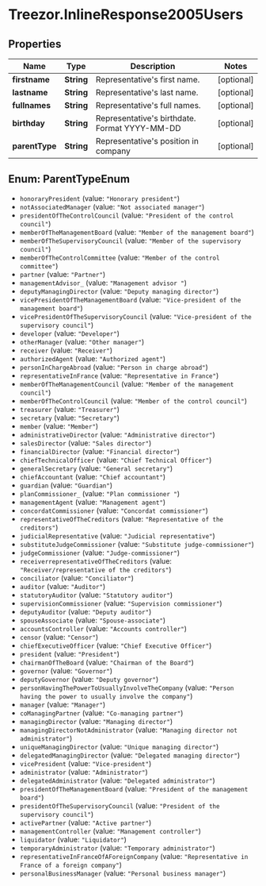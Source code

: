 # Treezor.InlineResponse2005Users

## Properties
Name | Type | Description | Notes
------------ | ------------- | ------------- | -------------
**firstname** | **String** | Representative&#x27;s first name. | [optional] 
**lastname** | **String** | Representative&#x27;s last name. | [optional] 
**fullnames** | **String** | Representative&#x27;s full names. | [optional] 
**birthday** | **String** | Representative&#x27;s birthdate. Format YYYY-MM-DD | [optional] 
**parentType** | **String** | Representative&#x27;s position in company | [optional] 

<a name="ParentTypeEnum"></a>
## Enum: ParentTypeEnum

* `honoraryPresident` (value: `"Honorary president"`)
* `notAssociatedManager` (value: `"Not associated manager"`)
* `presidentOfTheControlCouncil` (value: `"President of the control council"`)
* `memberOfTheManagementBoard` (value: `"Member of the management board"`)
* `memberOfTheSupervisoryCouncil` (value: `"Member of the supervisory council"`)
* `memberOfTheControlCommittee` (value: `"Member of the control committee"`)
* `partner` (value: `"Partner"`)
* `managementAdvisor_` (value: `"Management advisor "`)
* `deputyManagingDirector` (value: `"Deputy managing director"`)
* `vicePresidentOfTheManagementBoard` (value: `"Vice-president of the management board"`)
* `vicePresidentOfTheSupervisoryCouncil` (value: `"Vice-president of the supervisory council"`)
* `developer` (value: `"Developer"`)
* `otherManager` (value: `"Other manager"`)
* `receiver` (value: `"Receiver"`)
* `authorizedAgent` (value: `"Authorized agent"`)
* `personInChargeAbroad` (value: `"Person in charge abroad"`)
* `representativeInFrance` (value: `"Representative in France"`)
* `memberOfTheManagementCouncil` (value: `"Member of the management council"`)
* `memberOfTheControlCouncil` (value: `"Member of the control council"`)
* `treasurer` (value: `"Treasurer"`)
* `secretary` (value: `"Secretary"`)
* `member` (value: `"Member"`)
* `administrativeDirector` (value: `"Administrative director"`)
* `salesDirector` (value: `"Sales director"`)
* `financialDirector` (value: `"Financial director"`)
* `chiefTechnicalOfficer` (value: `"Chief Technical Officer"`)
* `generalSecretary` (value: `"General secretary"`)
* `chiefAccountant` (value: `"Chief accountant"`)
* `guardian` (value: `"Guardian"`)
* `planCommissioner_` (value: `"Plan commissioner "`)
* `managementAgent` (value: `"Management agent"`)
* `concordatCommissioner` (value: `"Concordat commissioner"`)
* `representativeOfTheCreditors` (value: `"Representative of the creditors"`)
* `judicialRepresentative` (value: `"Judicial representative"`)
* `substituteJudgeCommissioner` (value: `"Substitute judge-commissioner"`)
* `judgeCommissioner` (value: `"Judge-commissioner"`)
* `receiverrepresentativeOfTheCreditors` (value: `"Receiver/representative of the creditors"`)
* `conciliator` (value: `"Conciliator"`)
* `auditor` (value: `"Auditor"`)
* `statutoryAuditor` (value: `"Statutory auditor"`)
* `supervisionCommissioner` (value: `"Supervision commissioner"`)
* `deputyAuditor` (value: `"Deputy auditor"`)
* `spouseAssociate` (value: `"Spouse-associate"`)
* `accountsController` (value: `"Accounts controller"`)
* `censor` (value: `"Censor"`)
* `chiefExecutiveOfficer` (value: `"Chief Executive Officer"`)
* `president` (value: `"President"`)
* `chairmanOfTheBoard` (value: `"Chairman of the Board"`)
* `governor` (value: `"Governor"`)
* `deputyGovernor` (value: `"Deputy governor"`)
* `personHavingThePowerToUsuallyInvolveTheCompany` (value: `"Person having the power to usually involve the company"`)
* `manager` (value: `"Manager"`)
* `coManagingPartner` (value: `"Co-managing partner"`)
* `managingDirector` (value: `"Managing director"`)
* `managingDirectorNotAdministrator` (value: `"Managing director not administrator"`)
* `uniqueManagingDirector` (value: `"Unique managing director"`)
* `delegatedManagingDirector` (value: `"Delegated managing director"`)
* `vicePresident` (value: `"Vice-president"`)
* `administrator` (value: `"Administrator"`)
* `delegatedAdministrator` (value: `"Delegated administrator"`)
* `presidentOfTheManagementBoard` (value: `"President of the management board"`)
* `presidentOfTheSupervisoryCouncil` (value: `"President of the supervisory council"`)
* `activePartner` (value: `"Active partner"`)
* `managementController` (value: `"Management controller"`)
* `liquidator` (value: `"Liquidator"`)
* `temporaryAdministrator` (value: `"Temporary administrator"`)
* `representativeInFranceOfAForeignCompany` (value: `"Representative in France of a foreign company"`)
* `personalBusinessManager` (value: `"Personal business manager"`)

